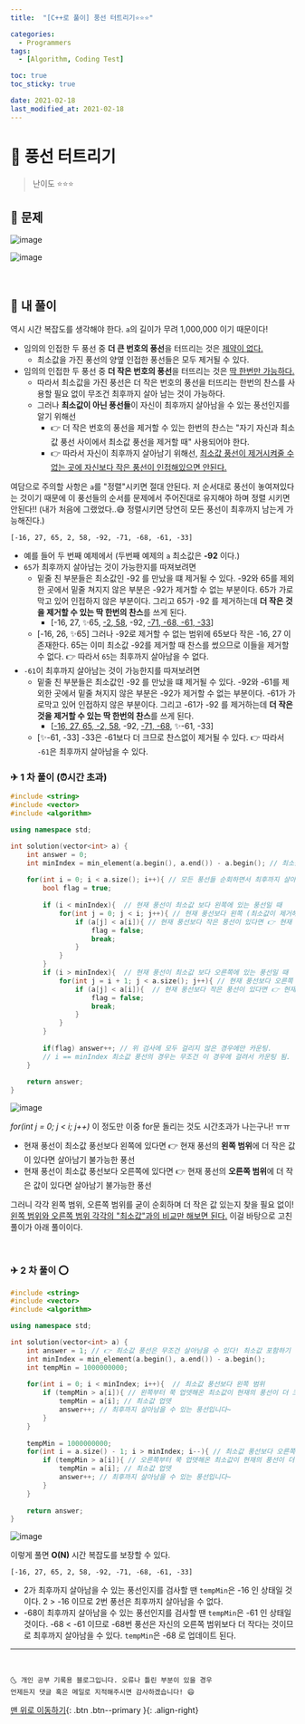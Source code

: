 ```yaml
---
title:  "[C++로 풀이] 풍선 터트리기⭐⭐⭐" 

categories:
  - Programmers
tags:
  - [Algorithm, Coding Test]

toc: true
toc_sticky: true

date: 2021-02-18
last_modified_at: 2021-02-18
---
```



# 📌 풍선 터트리기

> 난이도 ⭐⭐⭐

## 🚀 문제

![image](https://user-images.githubusercontent.com/42318591/108330007-b2382800-7210-11eb-9bd2-f75170564d5e.png)

![image](https://user-images.githubusercontent.com/42318591/108330106-b95f3600-7210-11eb-8a18-527d8004170e.png)


<br>

## 🚀 내 풀이 

역시 시간 복잡도를 생각해야 한다. `a`의 길이가 무려 1,000,000 이기 때문이다! 

- 임의의 인접한 두 풍선 중 **더 큰 번호의 풍선**을 터뜨리는 것은 <u>제약이 없다.</u>
  - 최소값을 가진 풍선의 양옆 인접한 풍선들은 모두 제거될 수 있다. 
- 임의의 인접한 두 풍선 중 **더 작은 번호의 풍선**을 터뜨리는 것은 <u>딱 한번만 가능하다.</u>
  - 따라서 최소값을 가진 풍선은 더 작은 번호의 풍선을 터뜨리는 한번의 찬스를 사용할 필요 없이 무조건 최후까지 살아 남는 것이 가능하다.
  - 그러나 **최소값이 아닌 풍선들**이 자신이 최후까지 살아남을 수 있는 풍선인지를 알기 위해선
    - 👉 더 작은 번호의 풍선을 제거할 수 있는 한번의 찬스는 "자기 자신과 최소값 풍선 사이에서 최소값 풍선을 제거할 때" 사용되어야 한다.
    - 👉 따라서 자신이 최후까지 살아남기 위해선, <u>최소값 풍선이 제거시켜줄 수 없는 곳에 자신보다 작은 풍선이 인접해있으면 안된다.</u>

여담으로 주의할 사항은 `a`를 "정렬"시키면 절대 안된다. 저 순서대로 풍선이 놓여져있다는 것이기 때문에 이 풍선들의 순서를 문제에서 주어진대로 유지해야 하며 정렬 시키면 안된다!! (내가 처음에 그랬었다..😅 정렬시키면 당연히 모든 풍선이 최후까지 남는게 가능해진다.)

```
[-16, 27, 65, 2, 58, -92, -71, -68, -61, -33]
```

-  예를 들어 두 번째 예제에서 (두번째 예제의 `a` 최소값은 **-92** 이다.)
  - `65`가 최후까지 살아남는 것이 가능한지를 따져보려면
    - 밑줄 친 부분들은 최소값인 -92 를 만났을 떄 제거될 수 있다. -92와 65를 제외한 곳에서 밑줄 쳐지지 않은 부분은 -92가 제거할 수 없는 부분이다. 65가 가로막고 있어 인접하지 않은 부분이다. 그리고 65가 -92 를 제거하는데 **더 작은 것을 제거할 수 있는 딱 한번의 찬스**를 쓰게 된다.
      - [-16, 27, ✨65, <u>-2, 58</u>, -92, <u>-71, -68, -61, -33</u>]
    - [-16, 26, ✨65] 그러나 -92로 제거할 수 없는 범위에 65보다 작은 -16, 27 이 존재한다. 65는 이미 최소값 -92를 제거할 때 찬스를 썼으므로 이들을 제거할 수 없다. 👉 따라서 `65`는 최후까지 살아남을 수 없다. 
  - `-61`이 최후까지 살아남는 것이 가능한지를 따져보려면
    - 밑줄 친 부분들은 최소값인 -92 를 만났을 떄 제거될 수 있다. -92와 -61를 제외한 곳에서 밑줄 쳐지지 않은 부분은 -92가 제거할 수 없는 부분이다. -61가 가로막고 있어 인접하지 않은 부분이다. 그리고 -61가 -92 를 제거하는데 **더 작은 것을 제거할 수 있는 딱 한번의 찬스**를 쓰게 된다.
      - [<u>-16, 27, 65, -2, 58</u>, -92, <u>-71, -68</u>, ✨-61, -33]
    - [✨-61, -33] -33은 -61보다 더 크므로 찬스없이 제거될 수 있다. 👉 따라서 `-61`은 최후까지 살아남을 수 있다. 


### ✈ 1 차 풀이 (⏰시간 초과)

```cpp
#include <string>
#include <vector>
#include <algorithm>

using namespace std;

int solution(vector<int> a) {
    int answer = 0;
    int minIndex = min_element(a.begin(), a.end()) - a.begin(); // 최소값 인덱스
    
    for(int i = 0; i < a.size(); i++){ // 모든 풍선들 순회하면서 최후까지 살아남을 수 있는 풍선인지 검사 후 카운팅해야 함
        bool flag = true;
        
        if (i < minIndex){  // 현재 풍선이 최소값 보다 왼쪽에 있는 풍선일 때
            for(int j = 0; j < i; j++){ // 현재 풍선보다 왼쪽 (최소값이 제거해줄 수 없는 공간)에 
                if (a[j] < a[i]){ // 현재 풍선보다 작은 풍선이 있다면 👉 현재 풍선은 최후까지 살아남을 수 없는 풍선!
                    flag = false;
                    break;
                }
            }
        }
        if (i > minIndex){  // 현재 풍선이 최소값 보다 오른쪽에 있는 풍선일 때
            for(int j = i + 1; j < a.size(); j++){ // 현재 풍선보다 오른쪽 (최소값이 제거해줄 수 없는 공간)에 
                if (a[j] < a[i]){  // 현재 풍선보다 작은 풍선이 있다면 👉 현재 풍선은 최후까지 살아남을 수 없는 풍선!
                    flag = false;
                    break;
                }
            }
        }
        
        if(flag) answer++; // 위 검사에 모두 걸리지 않은 경우에만 카운팅.
        // i == minIndex 최소값 풍선의 경우는 무조건 이 경우에 걸려서 카운팅 됨.
    }
    
    return answer;
}
```

![image](https://user-images.githubusercontent.com/42318591/108330412-e875a780-7210-11eb-8e36-bff769209d8e.png)

*for(int j = 0; j < i; j++)* 이 정도만 이중 for문 돌리는 것도 시간초과가 나는구나! ㅠㅠ 

- 현재 풍선이 최소값 풍선보다 왼쪽에 있다면 👉 현재 풍선의 **왼쪽 범위**에 더 작은 값이 있다면 살아남기 불가능한 풍선
- 현재 풍선이 최소값 풍선보다 오른쪽에 있다면 👉 현재 풍선의 **오른쪽 범위**에 더 작은 값이 있다면 살아남기 불가능한 풍선

그러니 각각 왼쪽 범위, 오른쪽 범위를 굳이 순회하며 더 작은 값 있는지 찾을 필요 없이! <u>왼쪽 범위와 오른쪽 범위 각각의 "최소값"과의 비교만 해보면 된다.</u> 이걸 바탕으로 고친 풀이가 아래 풀이이다.

<br>

### ✈ 2 차 풀이 ⭕

```cpp
#include <string>
#include <vector>
#include <algorithm>

using namespace std;

int solution(vector<int> a) {
    int answer = 1; // 👉 최소값 풍선은 무조건 살아남을 수 있다! 최소값 포함하기 위해 answer을 1 로 초기화
    int minIndex = min_element(a.begin(), a.end()) - a.begin();
    int tempMin = 1000000000;
    
    for(int i = 0; i < minIndex; i++){  // 최소값 풍선보다 왼쪽 범위
        if (tempMin > a[i]){ // 왼쪽부터 쭉 업뎃해온 최소값이 현재의 풍선이 더 크다면 👉 현재의 풍선은 자신의 왼쪽에 있는 풍선들보다 작다는 것이므로 문제 없다. 
            tempMin = a[i]; // 최소값 업뎃
            answer++; // 최후까지 살아남을 수 있는 풍선입니다~
        }
    }
    
    tempMin = 1000000000; 
    for(int i = a.size() - 1; i > minIndex; i--){ // 최소값 풍선보다 오른쪽 범위
        if (tempMin > a[i]){ // 오른쪽부터 쭉 업뎃해온 최소값이 현재의 풍선이 더 크다면 👉 현재의 풍선은 자신의 오른쪽에 있는 풍선들보다 작다는 것이므로 문제 없다. 
            tempMin = a[i]; // 최소값 업뎃
            answer++; // 최후까지 살아남을 수 있는 풍선입니다~
        }
    }
    
    return answer;
}
```

![image](https://user-images.githubusercontent.com/42318591/108331832-8158f280-7212-11eb-8299-0682e035c613.png)

이렇게 풀면 **O(N)** 시간 복잡도를 보장할 수 있다.


```
[-16, 27, 65, 2, 58, -92, -71, -68, -61, -33]
```

- 2가 최후까지 살아남을 수 있는 풍선인지를 검사할 땐 `tempMin`은 -16 인 상태일 것이다. 2 > -16 이므로 2번 풍선은 최후까지 살아남을 수 없다.
- -68이 최후까지 살아남을 수 있는 풍선인지를 검사할 땐 `tempMin`은 -61 인 상태일 것이다. -68 < -61 이므로 -68번 풍선은 자신의 오른쪽 범위보다 더 작다는 것이므로 최후까지 살아남을 수 있다. `tempMin`은 -68 로 업데이트 된다.


***
<br>

    🌜 개인 공부 기록용 블로그입니다. 오류나 틀린 부분이 있을 경우 
    언제든지 댓글 혹은 메일로 지적해주시면 감사하겠습니다! 😄

[맨 위로 이동하기](#){: .btn .btn--primary }{: .align-right}
